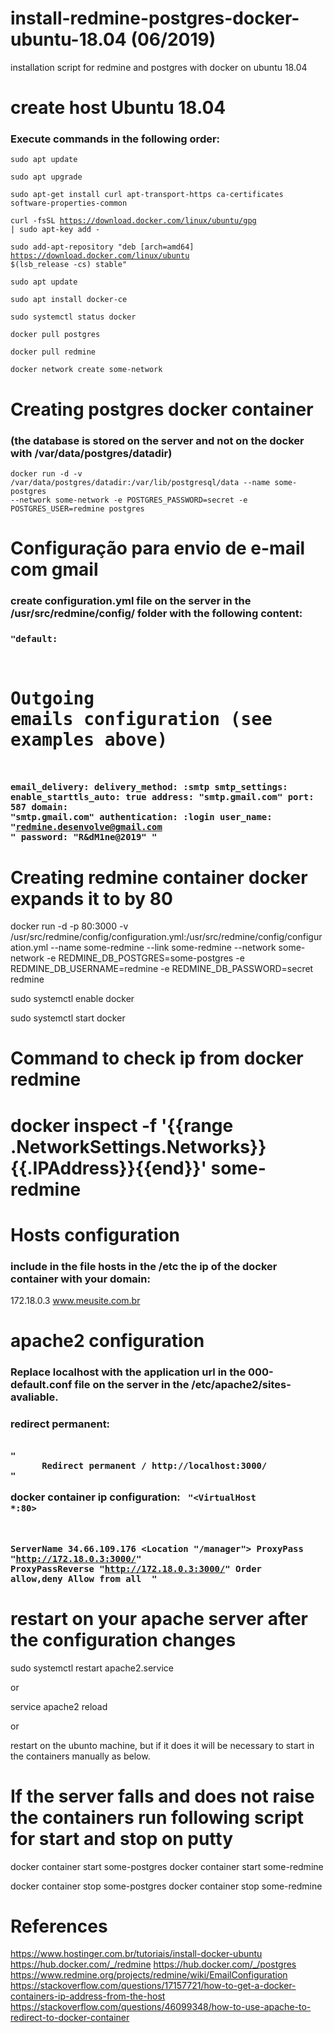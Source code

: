 # install-redmine-postgres-docker-ubuntu-18.04 (06/2019)
 installation script for redmine and postgres with docker on ubuntu 18.04


<h1>create host Ubuntu 18.04</h1>

<h3>Execute commands in the following order:</h3>


<code>sudo apt update</code>

<code>sudo apt upgrade</code>

<code>sudo apt-get install  curl apt-transport-https ca-certificates software-properties-common</code>

<code>curl -fsSL https://download.docker.com/linux/ubuntu/gpg | sudo apt-key add -</code>

<code>sudo add-apt-repository "deb [arch=amd64] https://download.docker.com/linux/ubuntu $(lsb_release -cs) stable"</code>

<code>sudo apt update</code>

<code>sudo apt install docker-ce</code>

<code>sudo systemctl status docker</code>

<code>docker pull postgres</code>

<code>docker pull redmine</code>

<code>docker network create some-network</code>

  
<h1>Creating postgres docker container</h1>
<h3>(the database is stored on the server and not on the docker with  /var/data/postgres/datadir)</h3>


<code>docker run -d -v /var/data/postgres/datadir:/var/lib/postgresql/data --name some-postgres --network some-network -e POSTGRES_PASSWORD=secret -e POSTGRES_USER=redmine postgres</code>


<h1>Configuração para envio de e-mail com gmail</h1>
<h3>create  configuration.yml file on the server in the  /usr/src/redmine/config/ folder with the following content:<h3>


<code>"default:
  # Outgoing emails configuration (see examples above)
  email_delivery:
    delivery_method: :smtp
    smtp_settings:
      enable_starttls_auto: true
      address: "smtp.gmail.com" 
      port: 587
      domain: "smtp.gmail.com" 
      authentication: :login
      user_name: "redmine.desenvolve@gmail.com " 
      password: "R&dM1ne@2019" "</code>

<h1>Creating redmine container docker expands it to by 80</h1>   


docker run -d -p 80:3000 -v /usr/src/redmine/config/configuration.yml:/usr/src/redmine/config/configuration.yml --name some-redmine --link some-redmine --network some-network -e REDMINE_DB_POSTGRES=some-postgres -e REDMINE_DB_USERNAME=redmine -e REDMINE_DB_PASSWORD=secret redmine

sudo systemctl enable docker

sudo systemctl start docker


<h1>Command to check ip from docker redmine<h1>


docker inspect -f '{{range .NetworkSettings.Networks}}{{.IPAddress}}{{end}}' some-redmine

<h1>Hosts configuration</h1>
<h3>include in the file  hosts in the /etc the ip of the docker container with your domain:</h3>


172.18.0.3	www.meusite.com.br


<h1>apache2 configuration</h1>
<h3>Replace localhost with the application url in the 000-default.conf file on the server in the /etc/apache2/sites-avaliable.<h3>


redirect permanent:

<code>
"<VirtualHost *:80>
      Redirect permanent / http://localhost:3000/
</VirtualHost>"
</code>

docker container ip configuration:
<code>
"<VirtualHost *:80>
	
  ServerName 34.66.109.176
  <Location "/manager">
      ProxyPass "http://172.18.0.3:3000/"
      ProxyPassReverse "http://172.18.0.3:3000/"
      Order allow,deny
      Allow from all
  </Location>
</VirtualHost>"
</code>

<h1>restart on your apache server after the configuration changes</h1>


sudo systemctl restart apache2.service

or

service apache2 reload

or

restart on the ubunto machine, but if it does it will be necessary to start in the containers manually as below.


<h1>If the server falls and does not raise the containers run following script for start and stop on putty </h1>


docker container start some-postgres
docker container start some-redmine

docker container stop some-postgres
docker container stop some-redmine


<h1>References</h1>


https://www.hostinger.com.br/tutoriais/install-docker-ubuntu
https://hub.docker.com/_/redmine
https://hub.docker.com/_/postgres
https://www.redmine.org/projects/redmine/wiki/EmailConfiguration
https://stackoverflow.com/questions/17157721/how-to-get-a-docker-containers-ip-address-from-the-host
https://stackoverflow.com/questions/46099348/how-to-use-apache-to-redirect-to-docker-container
